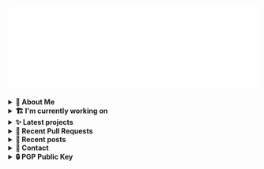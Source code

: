 ![藍](ai.svg)

<details>
  <summary><b>🌠 About Me</b></summary>
  <br/>

- 藍
  - Nickname
  - a.k.a あい, Ai
- Earthling.
- Front-end Developer.

</details>
<details>
  <summary><b>🏗️ I'm currently working on</b></summary>
  <br/>


- [importantimport/shiraha](https://github.com/importantimport/shiraha) - ❄ Material 3-inspired Classless CSS Framework. [WIP] (1 day ago)
- [lumeland/lume.land](https://github.com/lumeland/lume.land) - The website of lume.land (1 day ago)
- [importantimport/lume_theme_shiraha](https://github.com/importantimport/lume_theme_shiraha) - ❄️ Material 3-inspired Lume Blog Theme. [WIP] (1 day ago)
- [Boshen/oxc](https://github.com/Boshen/oxc) - The JavaScript Oxidation Compiler (4 days ago)
- [importantimport/urara](https://github.com/importantimport/urara) - 🌸 Sweet, Powerful, IndieWeb-Compatible SvelteKit Blog Starter. [δ](Delta) (5 days ago)
- [importantimport/fff](https://github.com/importantimport/fff) - 🌟 The Flexible &amp; Functional Frontmatter Solution. (5 days ago)
- [importantimport/config](https://github.com/importantimport/config) - 🔧 Some ESLint Flat Config for !mportantImport. (1 week ago)
- [importantimport/mcu-extra](https://github.com/importantimport/mcu-extra) - 🖼️ Additional packages to add new features and bug fixes to Material Color Utilities. (1 week ago)
- [importantimport/.github](https://github.com/importantimport/.github) - :octocat: GitHub Configurations for !mportantImport (1 week ago)
- [importantimport/unplugin-tdewolff-minify-html-literals](https://github.com/importantimport/unplugin-tdewolff-minify-html-literals) - 🗜️ An Vite/Rollup/Webpack/esbuild/Rspack plugin to minify HTML template literal strings. (1 week ago)

</details>
<details>
  <summary><b>✨ Latest projects</b></summary>
  <br/>


- [kwaa/csgo](https://github.com/kwaa/csgo) - My CS:GO crosshair &amp; scripts.
- [kwaa/flytosocial](https://github.com/kwaa/flytosocial) - 🪽 An attempt to run a GoToSocial instance at fly.io.
- [kwaa/ech-playground](https://github.com/kwaa/ech-playground) - 🔒 Play with TLS Encrypted Client Hello
- [kwaa/hexo-lightningcss](https://github.com/kwaa/hexo-lightningcss) - ⚡️ LightningCSS Plugin for Hexo
- [kwaa/naive](https://github.com/kwaa/naive) - 🐸 Dockerized NaiveProxy (Monthly Update)
- [kwaa/hexo-partytown](https://github.com/kwaa/hexo-partytown) - 🎉 Partytown Integration for Hexo
- [kwaa/todoli](https://github.com/kwaa/todoli) - 🥔 Yet Another To Do List.
- [kwaa/bk](https://github.com/kwaa/bk) - ./kwaa.dev/bk
- [kwaa/urara-netlify-cms](https://github.com/kwaa/urara-netlify-cms) - 
- [kwaa/dkit](https://github.com/kwaa/dkit) - 🐋 Simple pnpm image optimized for SvelteKit project.

</details>
<details>
  <summary><b>🎨 Recent Pull Requests</b></summary>
  <br/>


- [Add Lume Theme Shiraha](https://github.com/lumeland/lume.land/pull/67) on [lumeland/lume.land](https://github.com/lumeland/lume.land) (2 days ago)
- [fix(README): remove duplicate content &amp; fix third party license link](https://github.com/Boshen/oxc/pull/395) on [Boshen/oxc](https://github.com/Boshen/oxc) (5 days ago)
- [docs: add `unplugin-tdewolff-minify-html-literals`](https://github.com/unjs/unplugin/pull/305) on [unjs/unplugin](https://github.com/unjs/unplugin) (1 week ago)
- [fix: action badge url](https://github.com/Jack-Works/async-call-rpc/pull/60) on [Jack-Works/async-call-rpc](https://github.com/Jack-Works/async-call-rpc) (3 weeks ago)
- [为 Dockerfile 设置 `ENTRYPOINT`](https://github.com/XTLS/Xray-core/pull/2052) on [XTLS/Xray-core](https://github.com/XTLS/Xray-core) (3 weeks ago)
- [shiraha.js.org](https://github.com/js-org/js.org/pull/8216) on [js-org/js.org](https://github.com/js-org/js.org) (1 month ago)
- [pull main from dev](https://github.com/importantimport/shiraha/pull/6) on [importantimport/shiraha](https://github.com/importantimport/shiraha) (1 month ago)
- [Support releases all unoccupied cached memory from XPU](https://github.com/comfyanonymous/ComfyUI/pull/512) on [comfyanonymous/ComfyUI](https://github.com/comfyanonymous/ComfyUI) (1 month ago)
- [Basic support for Intel XPU (Arc Graphics)](https://github.com/comfyanonymous/ComfyUI/pull/409) on [comfyanonymous/ComfyUI](https://github.com/comfyanonymous/ComfyUI) (1 month ago)
- [seia.js.org](https://github.com/js-org/js.org/pull/8025) on [js-org/js.org](https://github.com/js-org/js.org) (3 months ago)

</details>
<details>
  <summary><b>📜 Recent posts</b></summary>
  <br/>


- [I 卡也要炼！本地运行 Stable Diffusion &amp; ComfyUI](https://kwaa.dev/stable-diffusion) (1 month ago)
- [为红米 2 刷入 postmarketOS Edge &#43; GNOME Mobile](https://kwaa.dev/redmi2-pmos) (3 months ago)
- [为 nRF52840 Dongle 刷入 CanoKey 固件](https://kwaa.dev/canokey-nrf52) (4 months ago)
- [2022 总结 &amp; 2023 目标](https://kwaa.dev/2023) (5 months ago)
- [为 Urara 设置 Indiekit/Micropub](https://kwaa.dev/indiekit) (8 months ago)

👉 read more at [./kwaa.dev](https://kwaa.dev)

</details>
<details>
  <summary><b>📧 Contact</b></summary>
  <br/>

- Blog: https://kwaa.dev
- Telegram: @kwaabot
- Discord: 917#1929

👋 If u want to say hello, I'll be happy to meet u.

</details>
<details>
  <summary><b>🔒 PGP Public Key</b></summary>
  <br/>
  
```
pub   ed25519/0x4444777733334444 2022-05-16 [C] [expires: 2025-01-07]
      Key fingerprint = ABCB A12F 1A8E 3CCC F10B  5109 4444 7777 3333 4444
uid                   [ultimate] 藍+85CD <kwa[a]kwaa.dev>
uid                   [ultimate] 藍+85CD (GitHub) &lt;50108258+kwaa[a]users.noreply.github.com>
uid                   [ultimate] [jpeg image of size 889]
sub   ed25519/0xBCB0111111111111 2022-12-24 [S] [expires: 2025-01-07]
sub   ed25519/0x6656222222222222 2022-10-27 [A] [expires: 2025-01-07]
sub   cv25519/0x6EC06EC06EC06EC0 2022-10-05 [E] [expires: 2025-01-07]

# via keys.openpgp.org
gpg --keyserver hkps://keys.openpgp.org --recv-keys 4444777733334444
# via kwaa.dev
gpg --fetch-keys https://kwaa.dev/pgp/4734.pgp
```

</details>
